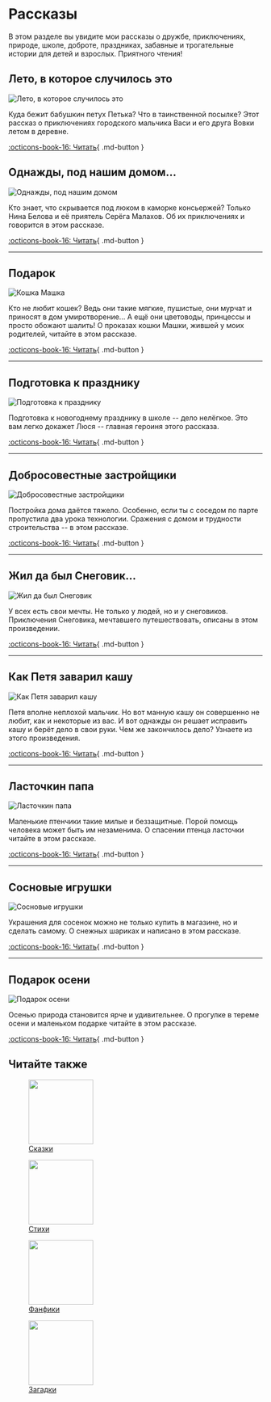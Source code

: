 # Рассказы

В этом разделе вы увидите мои рассказы о дружбе, приключениях, природе, школе, доброте, праздниках, забавные и трогательные истории для детей и взрослых. Приятного чтения!

## Лето, в которое случилось это

![Лето, в которое случилось это](../images/small/summer.jpg)

Куда бежит бабушкин петух Петька? Что в таинственной посылке? Этот рассказ о приключениях городского мальчика Васи и его друга Вовки летом в деревне.

[:octicons-book-16: Читать](summer.md){ .md-button }


## Однажды, под нашим домом...

![Однажды, под нашим домом](../images/small/under-our-house.jpg)

Кто знает, что скрывается под люком в каморке консьержей? Только Нина Белова и её приятель Серёга Малахов. Об их приключениях и говорится в этом рассказе.

[:octicons-book-16: Читать](under-our-house.md){ .md-button }

---

## Подарок

![Кошка Машка](../images/small/present-mashka.jpg)

Кто не любит кошек? Ведь они такие мягкие, пушистые, они мурчат и приносят в дом умиротворение... А ещё они цветоводы, принцессы и просто обожают шалить! О проказах кошки Машки, жившей у моих родителей, читайте в этом рассказе.

[:octicons-book-16: Читать](present-mashka.md){ .md-button }

---

## Подготовка к празднику

![Подготовка к празднику](../images/small/festival.jpg)

Подготовка к новогоднему празднику в школе -- дело нелёгкое. Это вам легко докажет Люся -- главная героиня этого рассказа.

[:octicons-book-16: Читать](preparation-for-festival.md){ .md-button }

---

## Добросовестные застройщики

![Добросовестные застройщики](../images/small/zastroyschiki.jpg)

Постройка дома даётся тяжело. Особенно, если ты с соседом по парте пропустила два урока технологии. Сражения с домом и трудности строительства -- в этом рассказе.

[:octicons-book-16: Читать](zastroyschiki.md){ .md-button }

---

## Жил да был Снеговик...

![Жил да был Снеговик](../images/small/snowman.jpg)

У всех есть свои мечты. Не только у людей, но и у снеговиков. Приключения Снеговика, мечтавшего путешествовать, описаны в этом произведении.

[:octicons-book-16: Читать](snowman.md){ .md-button }

---

## Как Петя заварил кашу

![Как Петя заварил кашу](../images/small/petya.jpg)

Петя вполне неплохой мальчик. Но вот манную кашу он совершенно не любит, как и некоторые из вас. И вот однажды он решает исправить кашу и берёт дело в свои руки. Чем же закончилось дело? Узнаете из этого произведения.

[:octicons-book-16: Читать](petya.md){ .md-button }

---

## Ласточкин папа

![Ласточкин папа](../images/small/swallow-dad.jpg)

Маленькие птенчики такие милые и беззащитные. Порой помощь человека может быть им незаменима. О спасении птенца ласточки читайте в этом рассказе.

[:octicons-book-16: Читать](swallow-dad.md){ .md-button }

---

## Сосновые игрушки

![Сосновые игрушки](../images/small/pine-toys.jpg)

Украшения для сосенок можно не только купить в магазине, но и сделать самому. О снежных шариках и написано в этом рассказе.

[:octicons-book-16: Читать](sosna.md){ .md-button }

---

## Подарок осени

![Подарок осени](../images/small/autumn-gift.jpg)

Осенью природа становится ярче и удивительнее. О прогулке в тереме осени и маленьком подарке читайте в этом рассказе.

[:octicons-book-16: Читать](autumn-gift.md){ .md-button }

## Читайте также

<div class="figures-wrapper">

<div class="menu-figures">
<a href="../tales">
<figure><img class="menu-img" width="128" height="128" src="../images/small/bird-princess.jpg" />
<figcaption>Сказки</figcaption>
</figure></a>
</div>

<div class="menu-figures">
<a href="../poems">
<figure><img class="menu-img" width="128" height="128" src="../images/small/dad-hedgehog.jpg" />
<figcaption>Стихи</figcaption>
</figure></a>
</div>

<div class="menu-figures">
<a href="../fanfics">
<figure><img class="menu-img" width="128" height="128" src="../images/small/filiamon.jpg" />
<figcaption>Фанфики</figcaption>
</figure></a>
</div>

<div class="menu-figures">
<a href="../riddles">
<figure><img class="menu-img" width="128" height="128" src="../images/small/riddles.jpg" />
<figcaption>Загадки</figcaption>
</figure></a>
</div>

</div>
